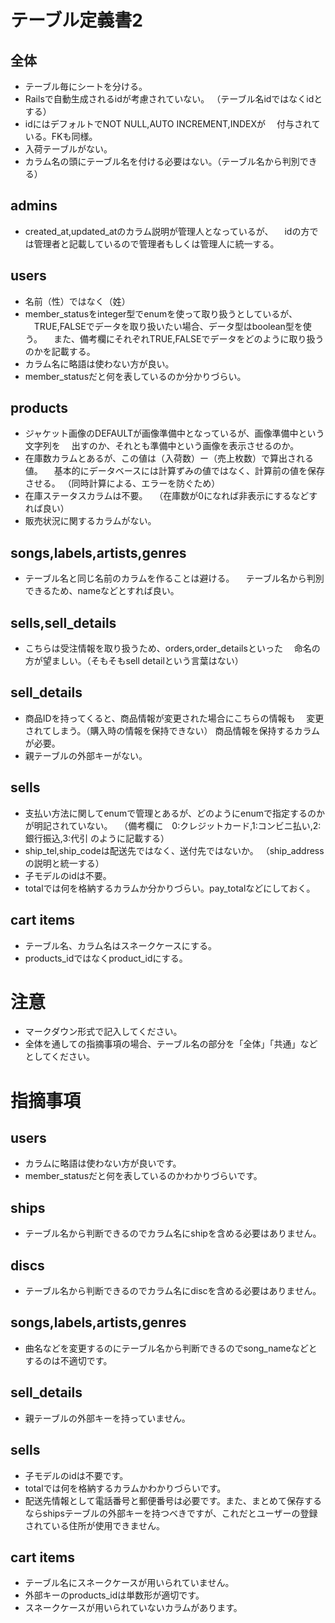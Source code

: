 # テーブル定義書2
## 全体
- テーブル毎にシートを分ける。
- Railsで自動生成されるidが考慮されていない。
 （テーブル名idではなくidとする）
- idにはデフォルトでNOT NULL,AUTO INCREMENT,INDEXが
　付与されている。FKも同様。
- 入荷テーブルがない。
- カラム名の頭にテーブル名を付ける必要はない。（テーブル名から判別できる）

## admins
- created_at,updated_atのカラム説明が管理人となっているが、
　idの方では管理者と記載しているので管理者もしくは管理人に統一する。

## users
- 名前（性）ではなく（姓）
- member_statusをinteger型でenumを使って取り扱うとしているが、
　TRUE,FALSEでデータを取り扱いたい場合、データ型はboolean型を使う。
　また、備考欄にそれぞれTRUE,FALSEでデータをどのように取り扱うのかを記載する。
- カラム名に略語は使わない方が良い。
- member_statusだと何を表しているのか分かりづらい。

## products
- ジャケット画像のDEFAULTが画像準備中となっているが、画像準備中という文字列を
　出すのか、それとも準備中という画像を表示させるのか。
- 在庫数カラムとあるが、この値は（入荷数）ー（売上枚数）で算出される値。 
　基本的にデータベースには計算ずみの値ではなく、計算前の値を保存させる。
 （同時計算による、エラーを防ぐため）
- 在庫ステータスカラムは不要。
　（在庫数が0になれば非表示にするなどすれば良い）
- 販売状況に関するカラムがない。

## songs,labels,artists,genres
- テーブル名と同じ名前のカラムを作ることは避ける。
　テーブル名から判別できるため、nameなどとすれば良い。

## sells,sell_details
- こちらは受注情報を取り扱うため、orders,order_detailsといった
　命名の方が望ましい。（そもそもsell detailという言葉はない）

## sell_details
- 商品IDを持ってくると、商品情報が変更された場合にこちらの情報も
　変更されてしまう。（購入時の情報を保持できない）
  商品情報を保持するカラムが必要。
- 親テーブルの外部キーがない。

## sells
- 支払い方法に関してenumで管理とあるが、どのようにenumで指定するのかが明記されていない。
　（備考欄に　0:クレジットカード,1:コンビニ払い,2:銀行振込,3:代引 のように記載する）
- ship_tel,ship_codeは配送先ではなく、送付先ではないか。
（ship_addressの説明と統一する）
- 子モデルのidは不要。
- totalでは何を格納するカラムか分かりづらい。pay_totalなどにしておく。

## cart items
- テーブル名、カラム名はスネークケースにする。
- products_idではなくproduct_idにする。

# 注意
* マークダウン形式で記入してください。
* 全体を通しての指摘事項の場合、テーブル名の部分を「全体」「共通」などとしてください。

# 指摘事項
## users
- カラムに略語は使わない方が良いです。
- member_statusだと何を表しているのかわかりづらいです。

## ships
- テーブル名から判断できるのでカラム名にshipを含める必要はありません。

## discs
- テーブル名から判断できるのでカラム名にdiscを含める必要はありません。

## songs,labels,artists,genres
- 曲名などを変更するのにテーブル名から判断できるのでsong_nameなどとするのは不適切です。

## sell_details
- 親テーブルの外部キーを持っていません。

## sells
- 子モデルのidは不要です。
- totalでは何を格納するカラムかわかりづらいです。
- 配送先情報として電話番号と郵便番号は必要です。また、まとめて保存するならshipsテーブルの外部キーを持つべきですが、これだとユーザーの登録されている住所が使用できません。

## cart items
- テーブル名にスネークケースが用いられていません。
- 外部キーのproducts_idは単数形が適切です。
- スネークケースが用いられていないカラムがあります。

